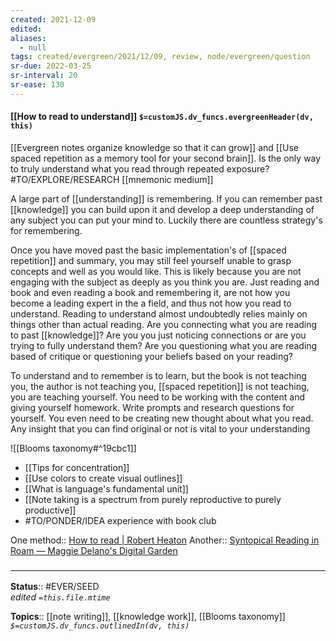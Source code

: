 ```yaml
---
created: 2021-12-09 
edited: 
aliases:
  - null
tags: created/evergreen/2021/12/09, review, node/evergreen/question 
sr-due: 2022-03-25
sr-interval: 20
sr-ease: 130
---
```


#### [[How to read to understand]] `$=customJS.dv_funcs.evergreenHeader(dv, this)`

[[Evergreen notes organize knowledge so that it can grow]] and [[Use spaced repetition as a memory tool for your second brain]]. Is the only way to truly understand what you read through repeated exposure? #TO/EXPLORE/RESEARCH  [[mnemonic medium]]

A large part of [[understanding]] is remembering. If you can remember past [[knowledge]] you can build upon it and develop a deep understanding of any subject you can put your mind to.
Luckily there are countless strategy's for remembering.

Once you have moved past the basic implementation's of [[spaced repetition]] and summary, you may still feel yourself unable to grasp concepts and well as you would like. This is likely because you are not engaging with the subject as deeply as you think you are.
Just reading and book and even reading a book and remembering it, are not how you become a leading expert in the a field, 
and thus not how you read to understand.
Reading to understand almost undoubtedly relies mainly on things other than actual reading.
Are you connecting what you are reading to past [[knowledge]]?
Are you you just noticing connections or are you trying to fully understand them?
Are you questioning what you are reading based of critique or questioning your beliefs based on your reading?

To understand and to remember is to learn, but the book is not teaching you, the author is not teaching you, [[spaced repetition]] is not teaching, you are teaching yourself. You need to be working with the content and giving yourself homework. Write prompts and research questions for yourself. You even need to be creating new thought about what you read. Any insight that you can find original or not is vital to your understanding

![[Blooms taxonomy#^19cbc1]]

- [[Tips for concentration]]
- [[Use colors to create visual outlines]] 
- [[What is language's fundamental unit]]
- [[Note taking is a spectrum from purely reproductive to purely productive]]
- #TO/PONDER/IDEA experience with book club

One method:: [How to read | Robert Heaton](https://robertheaton.com/2018/06/25/how-to-read/)
Another:: [Syntopical Reading in Roam — Maggie Delano's Digital Garden](https://www.maggiedelano.com/garden/syntopical-reading-in-roam)

### <hr class="footnote"/>

**Status**:: #EVER/SEED  
*edited `=this.file.mtime`*

**Topics**::  [[note writing]], [[knowledge work]], [[Blooms taxonomy]]
*`$=customJS.dv_funcs.outlinedIn(dv, this)`*
